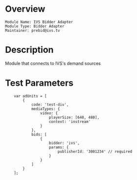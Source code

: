 # Overview

```
Module Name: IVS Bidder Adapter
Module Type: Bidder Adapter
Maintainer: prebid@ivs.tv
```

# Description

Module that connects to IVS's demand sources

# Test Parameters
```
    var adUnits = [
        {
            code: 'test-div',
            mediaTypes: {
                video: {
                    playerSize: [640, 480],
                    context: 'instream'
                }
            },
            bids: [
                {
                    bidder: 'ivs',
                    params: {
                        publisherId: '3001234' // required
                    }
                }
            ]
        }
    ];
```
